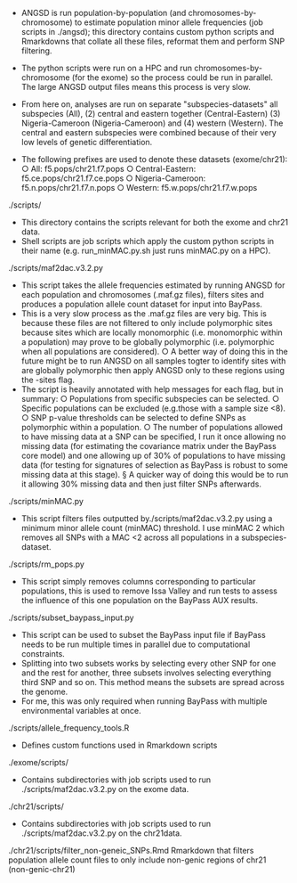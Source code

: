 - ANGSD is run population-by-population (and chromosomes-by-chromosome) to estimate population minor allele frequencies (job 
scripts in ./angsd); this directory contains custom python scripts and Rmarkdowns that collate all these files, reformat them and 
perform SNP filtering.
- The python scripts were run on a HPC and run chromosomes-by-chromosome (for the exome) so the process could be run in 
parallel. The large ANGSD output files means this process is very slow.
	
- From here on, analyses are run on separate "subspecies-datasets" all subspecies (All), (2) central and eastern together 
(Central-Eastern) (3) Nigeria-Cameroon (Nigeria-Cameroon) and (4) western (Western). The central and eastern subspecies were combined 
because of their very low levels of genetic differentiation.
- The following prefixes are used to denote these datasets (exome/chr21):
		○ All: f5.pops/chr21.f7.pops
		○ Central-Eastern: f5.ce.pops/chr21.f7.ce.pops
		○ Nigeria-Cameroon: f5.n.pops/chr21.f7.n.pops
		○ Western: f5.w.pops/chr21.f7.w.pops

./scripts/
- This directory contains the scripts relevant for both the exome and chr21 data.
- Shell scripts are job scripts which apply the custom python scripts in their name (e.g. run_minMAC.py.sh just runs minMAC.py 
on a HPC).
	
./scripts/maf2dac.v3.2.py
- This script takes the allele frequencies estimated by running ANGSD for each population and chromosomes (.maf.gz files), 
filters sites and produces a population allele count dataset for input into BayPass.
- This is a very slow process as the .maf.gz files are very big. This is because these files are not filtered to only include 
polymorphic sites because sites which are locally monomorphic (i.e. monomorphic within a population) may prove to be globally 
polymorphic (i.e. polymorphic when all populations are considered).
		○ A better way of doing this in the future might be to run ANGSD on all samples togter to identify sites with are 
globally polymorphic then apply ANGSD only to these regions using the -sites flag.
- The script is heavily annotated with help messages for each flag, but in summary:
		○ Populations from specific subspecies can be selected.
		○ Specific populations can be excluded (e.g.those with a sample size <8).
		○ SNP p-value thresholds can be selected to define SNPs as polymorphic within a population.
		○ The number of populations allowed to have missing data at a SNP can be specified, I run it once allowing no missing 
data (for estimating the covariance matrix under the BayPass core model) and one allowing up of 30% of populations to have missing 
data (for testing for signatures of selection as BayPass is robust to some missing data at this stage).
			§ A quicker way of doing this would be to run it allowing 30% missing data and then just filter SNPs 
afterwards.

./scripts/minMAC.py
- This script filters files outputted by./scripts/maf2dac.v3.2.py using a minimum minor allele count (minMAC) threshold. I use 
minMAC 2 which removes all SNPs with a MAC <2 across all populations in a subspecies-dataset.
	
./scripts/rm_pops.py
- This script simply removes columns corresponding to particular populations, this is used to remove Issa Valley and run tests 
to assess the influence of this one population on the BayPass AUX results.

./scripts/subset_baypass_input.py
- This script can be used to subset the BayPass input file if BayPass needs to be run multiple times in parallel due to 
computational constraints.
- Splitting into two subsets works by selecting every other SNP for one and the rest for another, three subsets involves 
selecting everything third SNP and so on. This method means the subsets are spread across the genome.
- For me, this was only required when running BayPass with multiple environmental variables at once.

./scripts/allele_frequency_tools.R
- Defines custom functions used in Rmarkdown scripts 

./exome/scripts/
- Contains subdirectories with job scripts used to run ./scripts/maf2dac.v3.2.py on the exome data.

./chr21/scripts/
- Contains subdirectories with job scripts used to run ./scripts/maf2dac.v3.2.py on the chr21data.

./chr21/scripts/filter_non-geneic_SNPs.Rmd
Rmarkdown that filters population allele count files to only include non-genic regions of chr21 (non-genic-chr21)
